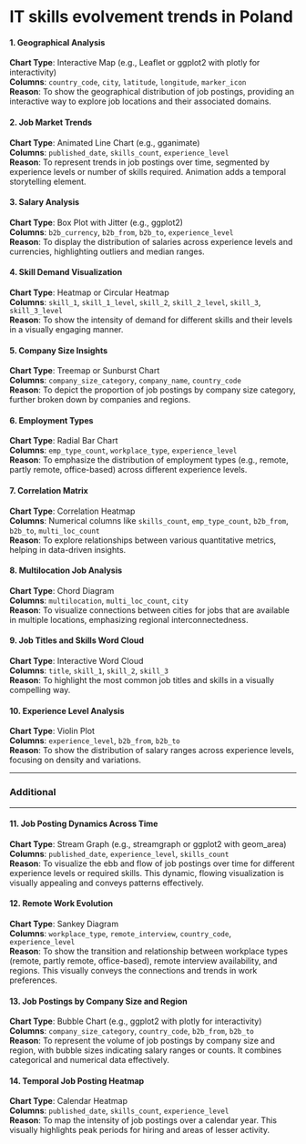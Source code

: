 # IT skills evolvement trends in Poland

#### 1. **Geographical Analysis**
   **Chart Type**: Interactive Map (e.g., Leaflet or ggplot2 with plotly for interactivity)  
   **Columns**: `country_code`, `city`, `latitude`, `longitude`, `marker_icon`  
   **Reason**: To show the geographical distribution of job postings, providing an interactive way to explore job locations and their associated domains.

#### 2. **Job Market Trends**
   **Chart Type**: Animated Line Chart (e.g., gganimate)  
   **Columns**: `published_date`, `skills_count`, `experience_level`  
   **Reason**: To represent trends in job postings over time, segmented by experience levels or number of skills required. Animation adds a temporal storytelling element.

#### 3. **Salary Analysis**
   **Chart Type**: Box Plot with Jitter (e.g., ggplot2)  
   **Columns**: `b2b_currency`, `b2b_from`, `b2b_to`, `experience_level`  
   **Reason**: To display the distribution of salaries across experience levels and currencies, highlighting outliers and median ranges.

#### 4. **Skill Demand Visualization**
   **Chart Type**: Heatmap or Circular Heatmap  
   **Columns**: `skill_1`, `skill_1_level`, `skill_2`, `skill_2_level`, `skill_3`, `skill_3_level`  
   **Reason**: To show the intensity of demand for different skills and their levels in a visually engaging manner.

#### 5. **Company Size Insights**
   **Chart Type**: Treemap or Sunburst Chart  
   **Columns**: `company_size_category`, `company_name`, `country_code`  
   **Reason**: To depict the proportion of job postings by company size category, further broken down by companies and regions.

#### 6. **Employment Types**
   **Chart Type**: Radial Bar Chart  
   **Columns**: `emp_type_count`, `workplace_type`, `experience_level`  
   **Reason**: To emphasize the distribution of employment types (e.g., remote, partly remote, office-based) across different experience levels.

#### 7. **Correlation Matrix**
   **Chart Type**: Correlation Heatmap  
   **Columns**: Numerical columns like `skills_count`, `emp_type_count`, `b2b_from`, `b2b_to`, `multi_loc_count`  
   **Reason**: To explore relationships between various quantitative metrics, helping in data-driven insights.

#### 8. **Multilocation Job Analysis**
   **Chart Type**: Chord Diagram  
   **Columns**: `multilocation`, `multi_loc_count`, `city`  
   **Reason**: To visualize connections between cities for jobs that are available in multiple locations, emphasizing regional interconnectedness.

#### 9. **Job Titles and Skills Word Cloud**
   **Chart Type**: Interactive Word Cloud  
   **Columns**: `title`, `skill_1`, `skill_2`, `skill_3`  
   **Reason**: To highlight the most common job titles and skills in a visually compelling way.

#### 10. **Experience Level Analysis**
   **Chart Type**: Violin Plot  
   **Columns**: `experience_level`, `b2b_from`, `b2b_to`  
   **Reason**: To show the distribution of salary ranges across experience levels, focusing on density and variations.



---
### Additional 
----
#### 11. **Job Posting Dynamics Across Time**
   **Chart Type**: Stream Graph (e.g., streamgraph or ggplot2 with geom_area)  
   **Columns**: `published_date`, `experience_level`, `skills_count`  
   **Reason**: To visualize the ebb and flow of job postings over time for different experience levels or required skills. This dynamic, flowing visualization is visually appealing and conveys patterns effectively.

#### 12. **Remote Work Evolution**
   **Chart Type**: Sankey Diagram  
   **Columns**: `workplace_type`, `remote_interview`, `country_code`, `experience_level`  
   **Reason**: To show the transition and relationship between workplace types (remote, partly remote, office-based), remote interview availability, and regions. This visually conveys the connections and trends in work preferences.

#### 13. **Job Postings by Company Size and Region**
   **Chart Type**: Bubble Chart (e.g., ggplot2 with plotly for interactivity)  
   **Columns**: `company_size_category`, `country_code`, `b2b_from`, `b2b_to`  
   **Reason**: To represent the volume of job postings by company size and region, with bubble sizes indicating salary ranges or counts. It combines categorical and numerical data effectively.

#### 14. **Temporal Job Posting Heatmap**
   **Chart Type**: Calendar Heatmap  
   **Columns**: `published_date`, `skills_count`, `experience_level`  
   **Reason**: To map the intensity of job postings over a calendar year. This visually highlights peak periods for hiring and areas of lesser activity.
